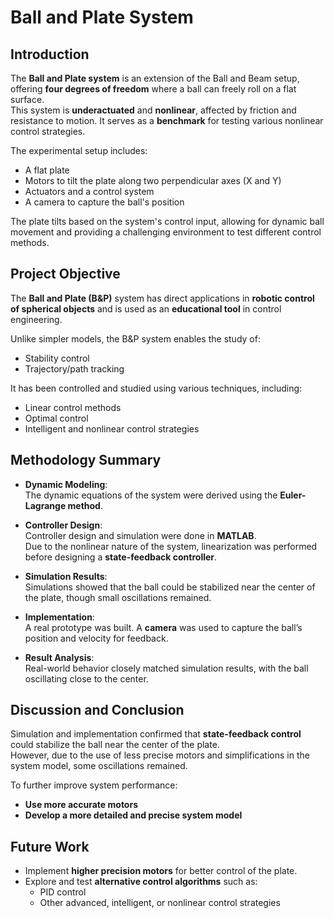 # Ball and Plate System

## Introduction
The **Ball and Plate system** is an extension of the Ball and Beam setup, offering **four degrees of freedom** where a ball can freely roll on a flat surface.  
This system is **underactuated** and **nonlinear**, affected by friction and resistance to motion. It serves as a **benchmark** for testing various nonlinear control strategies.

The experimental setup includes:
- A flat plate
- Motors to tilt the plate along two perpendicular axes (X and Y)
- Actuators and a control system
- A camera to capture the ball's position

The plate tilts based on the system's control input, allowing for dynamic ball movement and providing a challenging environment to test different control methods.

## Project Objective
The **Ball and Plate (B&P)** system has direct applications in **robotic control of spherical objects** and is used as an **educational tool** in control engineering.

Unlike simpler models, the B&P system enables the study of:
- Stability control
- Trajectory/path tracking

It has been controlled and studied using various techniques, including:
- Linear control methods
- Optimal control
- Intelligent and nonlinear control strategies

## Methodology Summary

- **Dynamic Modeling**:  
  The dynamic equations of the system were derived using the **Euler-Lagrange method**.

- **Controller Design**:  
  Controller design and simulation were done in **MATLAB**.  
  Due to the nonlinear nature of the system, linearization was performed before designing a **state-feedback controller**.

- **Simulation Results**:  
  Simulations showed that the ball could be stabilized near the center of the plate, though small oscillations remained.

- **Implementation**:  
  A real prototype was built. A **camera** was used to capture the ball’s position and velocity for feedback.

- **Result Analysis**:  
  Real-world behavior closely matched simulation results, with the ball oscillating close to the center.

## Discussion and Conclusion
Simulation and implementation confirmed that **state-feedback control** could stabilize the ball near the center of the plate.  
However, due to the use of less precise motors and simplifications in the system model, some oscillations remained.

To further improve system performance:
- **Use more accurate motors**
- **Develop a more detailed and precise system model**

## Future Work
- Implement **higher precision motors** for better control of the plate.
- Explore and test **alternative control algorithms** such as:
  - PID control
  - Other advanced, intelligent, or nonlinear control strategies

